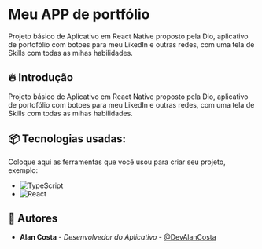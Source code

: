 

# Meu APP de portfólio

Projeto básico de Aplicativo em React Native proposto pela Dio, aplicativo de portofólio com botoes
para meu LikedIn e outras redes, com uma tela de Skills com todas as mihas habilidades.

## 🔥 Introdução

Projeto básico de Aplicativo em React Native proposto pela Dio, aplicativo de portofólio com botoes
para meu LikedIn e outras redes, com uma tela de Skills com todas as mihas habilidades.


## 📦 Tecnologias usadas:

Coloque aqui as ferramentas que você usou para criar seu projeto, exemplo:

* ![TypeScript](https://img.shields.io/badge/typescript-%23007ACC.svg?style=for-the-badge&logo=typescript&logoColor=white)
* ![React](https://img.shields.io/badge/react-%2320232a.svg?style=for-the-badge&logo=react&logoColor=%2361DAFB)



## 👷 Autores

* **Alan Costa** - *Desenvolvedor do Aplicativo* - [@DevAlanCosta](https://github.com/DevAlanCosta)

